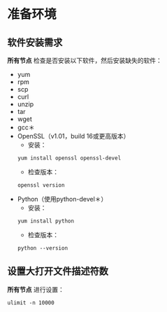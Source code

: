 准备环境
================================================================================
## 软件安装需求
**所有节点** 检查是否安装以下软件，然后安装缺失的软件：
+ yum
+ rpm
+ scp
+ curl
+ unzip
+ tar
+ wget
+ gcc＊
+ OpenSSL（v1.01，build 16或更高版本）
    - 安装：
    ```shell
    yum install openssl openssl-devel
    ```
    - 检查版本：
    ```shell
    openssl version
    ```
+ Python（使用python-devel＊）
    - 安装：
    ```shell
    yum install python
    ```
    - 检查版本：
    ```shell
    python --version
    ```

## 设置大打开文件描述符数
**所有节点** 进行设置：
```shell 
ulimit -n 10000
```
